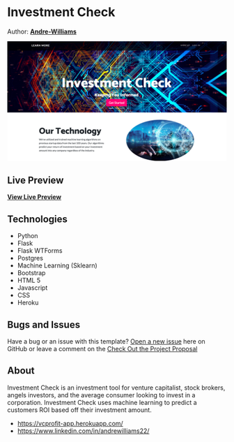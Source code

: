 # Investment Check

Author: **[Andre-Williams](https://www.linkedin.com/in/andrewilliams22/)**



![Investment Site](https://github.com/Andre-Williams22/Investment-Check-App/blob/master/static/img/preview.png)


## Live Preview

**[View Live Preview](https://vcprofit-app.herokuapp.com/)**

## Technologies 
- Python
- Flask 
- Flask WTForms
- Postgres 
- Machine Learning (Sklearn)
- Bootstrap 
- HTML 5
- Javascript
- CSS
- Heroku




## Bugs and Issues

Have a bug or an issue with this template? [Open a new issue](https://github.com/Andre-Williams22/Investment-Check-App/issues) here on GitHub or leave a comment on the [Check Out the Project Proposal](https://github.com/Andre-Williams22/Investment-Check-App/blob/master/proposal.md)

## About

Investment Check is an investment tool for venture capitalist, stock brokers, angels investors, and the average consumer looking to invest in a corporation. Investment Check uses machine learning to predict a customers ROI based off their investment amount. 

* https://vcprofit-app.herokuapp.com/
* https://www.linkedin.com/in/andrewilliams22/

